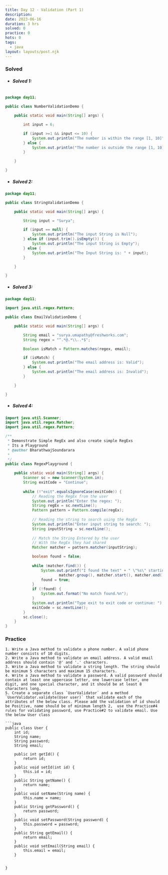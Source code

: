 ```yaml
---
title: Day 12 - Validation (Part 1)
description: 
date: 2023-06-16
duration: 3 hrs
solved: 0
practice: 0
hots: 0
tags:
  - java
layout: layouts/post.njk
---
```



### Solved
- #####  Solved 1:

```java

package day11;

public class NumberValidationDemo {

	public static void main(String[] args) {

		int input = 6;

		if (input >=1 && input <= 10) {
			System.out.println("The number is within the range [1, 10]");
		} else {
			System.out.println("The number is outside the range [1, 10]");
		}

	}

}
```
- ##### Solved 2: 
```java
package day11;

public class StringValidationDemo {

	public static void main(String[] args) {

		String input = "Surya";

		if (input == null) {
			System.out.println("The input String is Null");
		} else if (input.trim().isEmpty()) {
			System.out.println("The input String is Empty");
		} else {
			System.out.println("The Input String is: " + input);
		}

	}

}
```

- ##### Solved 3:
```java
package day11;

import java.util.regex.Pattern;

public class EmailValidationDemo {

	public static void main(String[] args) {

		String email = "surya.umapathy@freshworks.com";
		String regex = "^.*@.*\\..*$";

		Boolean isMatch = Pattern.matches(regex, email);

		if (isMatch) {
			System.out.println("The email address is: Valid");
		} else {
			System.out.println("The email address is: Invalid");
		}

	}

}
```
- ##### Solved 4:
```java
import java.util.Scanner;
import java.util.regex.Matcher;
import java.util.regex.Pattern;

/**
 * Demonstrate Simple RegEx and also create simple RegExs
 * Its a Playground
 * @author BharathwajSoundarara
 *
 */
public class RegexPlayground {

	public static void main(String[] args) {
		Scanner sc = new Scanner(System.in);
		String exitCode = "Continue";
		
		while (!"exit".equalsIgnoreCase(exitCode)) {
			// Reading the RegEx from the user
			System.out.println("Enter the regex: ");
			String regEx = sc.nextLine();
			Pattern pattern = Pattern.compile(regEx);
			
			// Reading the string to search using the RegEx
			System.out.println("Enter input string to search: ");
			String inputString = sc.nextLine();
			
			// Match the String Entered by the user
			// With the RegEx they had shared
			Matcher matcher = pattern.matcher(inputString);

			boolean found = false;
			
			while (matcher.find()) {
				System.out.printf("I found the text" + " \"%s\" starting at " + "index %d and ending at index %d.%n",
						matcher.group(), matcher.start(), matcher.end());
				found = true;
			}
			if (!found) {
				System.out.format("No match found.%n");
			}
			System.out.println("Type exit to exit code or continue: ");
			exitCode = sc.nextLine();
		}
		sc.close();
	}
}
```

### Practice

```
1. Write a Java method to validate a phone number. A valid phone number consists of 10 digits.
2. Write a Java method to validate an email address. A valid email address should contain '@' and '.' characters.
3. Write a Java method to validate a string length. The string should be minimum 5 characters and maximum 15 characters.
4. Write a Java method to validate a password. A valid password should contain at least one uppercase letter, one lowercase letter, one digit, and one special character, and it should be at least 8 characters long.
5. Create a separate class `UserValidator` and a method `UserValidator.validate(User user)` that validate each of the attributes of the below class. Please add the validation of id should be Positive, name should be of minimum length 2,  use the Practice#4 rules for validating password, use Practice#2 to validate email. Use the below User class

```java
public class User {
	int id;
	String name;
	String password;
	String email;
	
	public int getId() {
		return id;
	}
	public void setId(int id) {
		this.id = id;
	}
	public String getName() {
		return name;
	}
	public void setName(String name) {
		this.name = name;
	}
	public String getPassword() {
		return password;
	}
	public void setPassword(String password) {
		this.password = password;
	}
	public String getEmail() {
		return email;
	}
	public void setEmail(String email) {
		this.email = email;
	}
	
	
}
```


